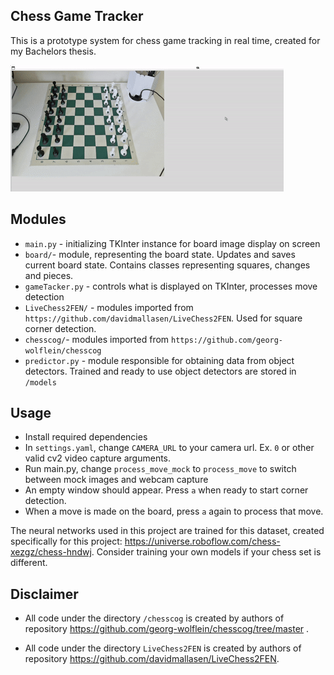 ## Chess Game Tracker

This is a prototype system for chess game tracking in real time, created for my Bachelors thesis. 

![Alt text](docs/demo.gif "Demo")


## Modules

- `main.py` - initializing TKInter instance for board image display on screen
- `board/`- module, representing the board state. Updates and saves current board state. Contains classes representing squares, changes and pieces.
- `gameTacker.py` - controls what is displayed on TKInter, processes move detection
- `LiveChess2FEN/` - modules imported from `https://github.com/davidmallasen/LiveChess2FEN`. Used for square corner detection.
- `chesscog/`- modules imported from `https://github.com/georg-wolflein/chesscog`
- `predictor.py` - module responsible for obtaining data from object detectors. Trained and ready to use object detectors are stored in `/models`

## Usage
 - Install required dependencies
 - In `settings.yaml`, change `CAMERA_URL` to your camera url. Ex. `0` or other valid cv2 video capture arguments. 
 - Run main.py, change `process_move_mock` to `process_move` to switch between mock images and webcam capture
 - An empty window should appear. Press `a` when ready to start corner detection.
 - When a move is made on the board, press `a` again to process that move.

The neural networks used in this project are trained for this dataset, created specifically for this project: https://universe.roboflow.com/chess-xezgz/chess-hndwj. Consider training your own models if your chess set is different.

## Disclaimer


- All code under the directory `/chesscog` is created by authors of repository https://github.com/georg-wolflein/chesscog/tree/master . 

- All code under the directory `LiveChess2FEN` is created by authors of repository https://github.com/davidmallasen/LiveChess2FEN.
